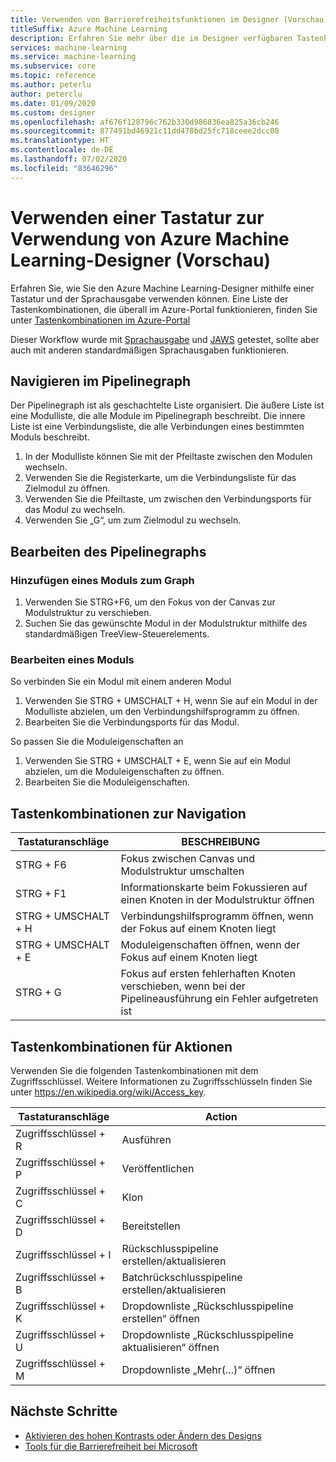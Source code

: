 ```yaml
---
title: Verwenden von Barrierefreiheitsfunktionen im Designer (Vorschau)
titleSuffix: Azure Machine Learning
description: Erfahren Sie mehr über die im Designer verfügbaren Tastenkombinationen und Barrierefreiheitsfunktionen für die Sprachausgabe.
services: machine-learning
ms.service: machine-learning
ms.subservice: core
ms.topic: reference
ms.author: peterlu
author: peterclu
ms.date: 01/09/2020
ms.custom: designer
ms.openlocfilehash: af676f128796c762b330d986836ea825a36cb246
ms.sourcegitcommit: 877491bd46921c11dd478bd25fc718ceee2dcc08
ms.translationtype: HT
ms.contentlocale: de-DE
ms.lasthandoff: 07/02/2020
ms.locfileid: "83646296"
---
```

# <a name="use-a-keyboard-to-use-azure-machine-learning-designer-preview"></a>Verwenden einer Tastatur zur Verwendung von Azure Machine Learning-Designer (Vorschau)

Erfahren Sie, wie Sie den Azure Machine Learning-Designer mithilfe einer Tastatur und der Sprachausgabe verwenden können. Eine Liste der Tastenkombinationen, die überall im Azure-Portal funktionieren, finden Sie unter [Tastenkombinationen im Azure-Portal](../azure-portal/azure-portal-keyboard-shortcuts.md)

Dieser Workflow wurde mit [Sprachausgabe](https://support.microsoft.com/help/22798/windows-10-complete-guide-to-narrator) und [JAWS](https://www.freedomscientific.com/products/software/jaws/) getestet, sollte aber auch mit anderen standardmäßigen Sprachausgaben funktionieren.

## <a name="navigate-the-pipeline-graph"></a>Navigieren im Pipelinegraph

Der Pipelinegraph ist als geschachtelte Liste organisiert. Die äußere Liste ist eine Modulliste, die alle Module im Pipelinegraph beschreibt. Die innere Liste ist eine Verbindungsliste, die alle Verbindungen eines bestimmten Moduls beschreibt.  

1. In der Modulliste können Sie mit der Pfeiltaste zwischen den Modulen wechseln.
1. Verwenden Sie die Registerkarte, um die Verbindungsliste für das Zielmodul zu öffnen.
1. Verwenden Sie die Pfeiltaste, um zwischen den Verbindungsports für das Modul zu wechseln.
1. Verwenden Sie „G“, um zum Zielmodul zu wechseln.

## <a name="edit-the-pipeline-graph"></a>Bearbeiten des Pipelinegraphs

### <a name="add-a-module-to-the-graph"></a>Hinzufügen eines Moduls zum Graph

1. Verwenden Sie STRG+F6, um den Fokus von der Canvas zur Modulstruktur zu verschieben.
1. Suchen Sie das gewünschte Modul in der Modulstruktur mithilfe des standardmäßigen TreeView-Steuerelements.

### <a name="edit-a-module"></a>Bearbeiten eines Moduls

So verbinden Sie ein Modul mit einem anderen Modul

1. Verwenden Sie STRG + UMSCHALT + H, wenn Sie auf ein Modul in der Modulliste abzielen, um den Verbindungshilfsprogramm zu öffnen.
1. Bearbeiten Sie die Verbindungsports für das Modul.

So passen Sie die Moduleigenschaften an

1. Verwenden Sie STRG + UMSCHALT + E, wenn Sie auf ein Modul abzielen, um die Moduleigenschaften zu öffnen.
1. Bearbeiten Sie die Moduleigenschaften.

## <a name="navigation-shortcuts"></a>Tastenkombinationen zur Navigation

| Tastaturanschläge | BESCHREIBUNG |
|-|-|
| STRG + F6 | Fokus zwischen Canvas und Modulstruktur umschalten |
| STRG + F1   | Informationskarte beim Fokussieren auf einen Knoten in der Modulstruktur öffnen |
| STRG + UMSCHALT + H | Verbindungshilfsprogramm öffnen, wenn der Fokus auf einem Knoten liegt |
| STRG + UMSCHALT + E | Moduleigenschaften öffnen, wenn der Fokus auf einem Knoten liegt |
| STRG + G | Fokus auf ersten fehlerhaften Knoten verschieben, wenn bei der Pipelineausführung ein Fehler aufgetreten ist |

## <a name="action-shortcuts"></a>Tastenkombinationen für Aktionen

Verwenden Sie die folgenden Tastenkombinationen mit dem Zugriffsschlüssel. Weitere Informationen zu Zugriffsschlüsseln finden Sie unter https://en.wikipedia.org/wiki/Access_key.

| Tastaturanschläge | Action |
|-|-|
| Zugriffsschlüssel + R | Ausführen |
| Zugriffsschlüssel + P | Veröffentlichen |
| Zugriffsschlüssel + C | Klon |
| Zugriffsschlüssel + D | Bereitstellen |
| Zugriffsschlüssel + I | Rückschlusspipeline erstellen/aktualisieren |
| Zugriffsschlüssel + B | Batchrückschlusspipeline erstellen/aktualisieren |
| Zugriffsschlüssel + K | Dropdownliste „Rückschlusspipeline erstellen“ öffnen |
| Zugriffsschlüssel + U | Dropdownliste „Rückschlusspipeline aktualisieren“ öffnen |
| Zugriffsschlüssel + M | Dropdownliste „Mehr(...)“ öffnen |

## <a name="next-steps"></a>Nächste Schritte

- [Aktivieren des hohen Kontrasts oder Ändern des Designs](../azure-portal/azure-portal-change-theme-high-contrast.md)
- [Tools für die Barrierefreiheit bei Microsoft](https://www.microsoft.com/accessibility)
